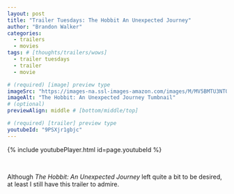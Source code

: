 ```yaml
---
layout: post
title: "Trailer Tuesdays: The Hobbit An Unexpected Journey"
author: "Brandon Walker"
categories:
  - trailers
  - movies
tags: # [thoughts/trailers/wows]
  - trailer tuesdays
  - trailer
  - movie

# (required) [image] preview type
imageSrc: "https://images-na.ssl-images-amazon.com/images/M/MV5BMTU3NTQyMjI4MV5BMl5BanBnXkFtZTcwNjg0Mzg3OA@@._V1_SX1777_CR0,0,1777,876_AL_.jpg"
imageAlt: "The Hobbit: An Unexpected Journey Tumbnail"
# (optional)
previewAlign: middle # [bottom/middle/top]

# (required) [trailer] preview type
youtubeId: "9PSXjr1gbjc"
---
```


{% include youtubePlayer.html id=page.youtubeId %}

<br>

Although _The Hobbit: An Unexpected Journey_ left quite a bit to be desired, at least I still have this trailer to admire.
